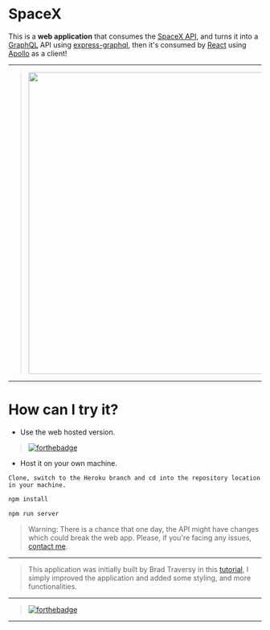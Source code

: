 # SpaceX

This is a **web application** that consumes the [SpaceX API](https://github.com/r-spacex/SpaceX-API), and turns it into a [GraphQL](https://github.com/graphql) API using [express-graphql](https://github.com/graphql/express-graphql), then it's consumed by [React](https://github.com/facebook/react) using [Apollo](https://github.com/apollographql) as a client!

---

> <img src="https://images.unsplash.com/photo-1516849841032-87cbac4d88f7?ixlib=rb-1.2.1&auto=format&fit=crop&w=1350&q=80" width="600"/>

---

# How can I try it?

* Use the web hosted version.

> [![forthebadge](https://forthebadge.com/images/badges/check-it-out.svg)](http://spcx.herokuapp.com/)

* Host it on your own machine.

```
Clone, switch to the Heroku branch and cd into the repository location in your machine.
```
```bash
npm install
```
```bash
npm run server
```
> Warning: There is a chance that one day, the API might have changes which could break the web app. Please, if you're facing any issues, [contact me](mailto:alkhassakyabdallah@gmail.com).

------

> This application was initially built by Brad Traversy in this [tutorial](https://www.youtube.com/watch?v=SEMTj8w04Z8), I simply improved the application and added some styling, and more functionalities.

---

> [![forthebadge](https://forthebadge.com/images/badges/made-with-markdown.svg)](https://debugleader.github.io)

---
